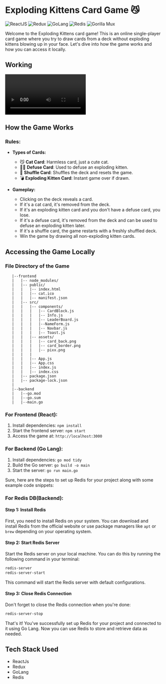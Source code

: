 # Exploding Kittens Card Game 😼


![ReactJS](https://img.shields.io/badge/-ReactJs-61DAFB?logo=react&logoColor=white)
![Redux](https://img.shields.io/badge/-Redux-764ABC?logo=redux&logoColor=white)
![GoLang](https://img.shields.io/badge/-GoLang-00ADD8?logo=go&logoColor=white)
![Redis](https://img.shields.io/badge/-Redis-DC382D?logo=redis&logoColor=white)
![Gorilla Mux](https://img.shields.io/badge/-Gorilla%20Mux-00ADD8?logo=go&logoColor=white)



Welcome to the Exploding Kittens card game! This is an online single-player card game where you try to draw cards from a deck without exploding kittens blowing up in your face. Let's dive into how the game works and how you can access it locally.

## Working

  <video controls height="130">
  <source src="Screenshots/gameFilm.mp4" type="video/quicktime">
    Sorry! Your browser does not support the video tag.
  </video>


## How the Game Works

### Rules:
- **Types of Cards:**
  - 😼 **Cat Card**: Harmless card, just a cute cat.
  - 🙅‍♂️ **Defuse Card**: Used to defuse an exploding kitten.
  - 🔀 **Shuffle Card**: Shuffles the deck and resets the game.
  - 💣 **Exploding Kitten Card**: Instant game over if drawn.

- **Gameplay:**
  - Clicking on the deck reveals a card.
  - If it's a cat card, it's removed from the deck.
  - If it's an exploding kitten card and you don't have a defuse card, you lose.
  - If it's a defuse card, it's removed from the deck and can be used to defuse an exploding kitten later.
  - If it's a shuffle card, the game restarts with a freshly shuffled deck.
  - Win the game by drawing all non-exploding kitten cards.

## Accessing the Game Locally

### File Directory of the Game
```
   |--frontend
   |   |-- node_modules/
   |   |-- public/
   |   |   |-- index.html
   |   |   |-- cat.ico
   |   |   |-- manifest.json
   |   |-- src/
   |   |   |-- components/
   |   |   |   |-- CardBlock.js
   |   |   |   |-- Info.js
   |   |   |   |-- LeaderBoard.js
   |   |   |   |--NameForm.js
   |   |   |   |-- Navbar.js
   |   |   |   |-- Toast.js
   |   |   |-- assets/
   |   |   |   |-- card_back.png
   |   |   |   |-- card_border.png
   |   |   |   |-- pixx.png
   |   |   | 
   |   |   |-- App.js
   |   |   |-- App.css
   |   |   |-- index.js
   |   |   |-- index.css
   |   |-- package.json
   |   |-- package-lock.json
   | 
   |--backend
   |   |--go.mod
   |   |--go.sum
   |   |--main.go
```

### For Frontend (React):
1. Install dependencies: `npm install`
2. Start the frontend server: `npm start`
3. Access the game at: `http://localhost:3000`

### For Backend (Go Lang):
1. Install dependencies: `go mod tidy`
2. Build the Go server: `go build -o main`
3. Start the server: `go run main.go`

Sure, here are the steps to set up Redis for your project along with some example code snippets:

### For Redis DB(Backend):

#### Step 1: Install Redis

First, you need to install Redis on your system. You can download and install Redis from the official website or use package managers like `apt` or `brew` depending on your operating system.

#### Step 2: Start Redis Server

Start the Redis server on your local machine. You can do this by running the following command in your terminal:

```bash
redis-server
redis-server-start
```

This command will start the Redis server with default configurations.


#### Step 3: Close Redis Connection

Don't forget to close the Redis connection when you're done:

```bash
redis-server-stop
```
That's it! You've successfully set up Redis for your project and connected to it using Go Lang. Now you can use Redis to store and retrieve data as needed.


## Tech Stack Used
- ReactJs
- Redux
- GoLang
- Redis
